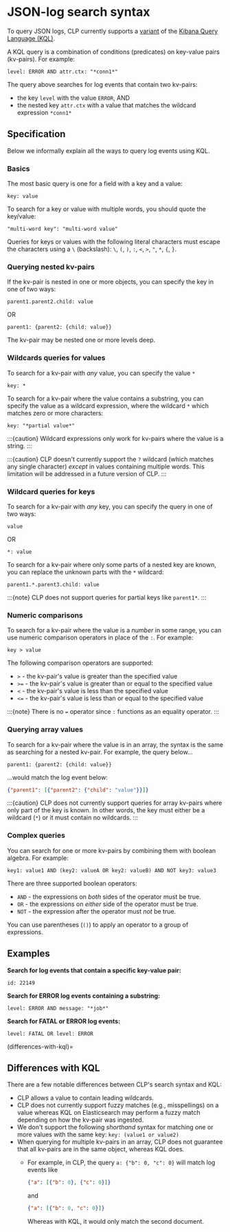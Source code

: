 # JSON-log search syntax

To query JSON logs, CLP currently supports a [variant](#differences-with-kql) of the
[Kibana Query Language (KQL)][kql].

A KQL query is a combination of conditions (predicates) on key-value pairs (kv-pairs). For example:

```
level: ERROR AND attr.ctx: "*conn1*"
```

The query above searches for log events that contain two kv-pairs:

* the key `level` with the value `ERROR`, AND
* the nested key `attr.ctx` with a value that matches the wildcard expression `*conn1*`

## Specification

Below we informally explain all the ways to query log events using KQL.

### Basics

The most basic query is one for a field with a key and a value:

```
key: value
```

To search for a key or value with multiple words, you should quote the key/value:

```
"multi-word key": "multi-word value"
```

Queries for keys or values with the following literal characters must escape the characters using a
`\` (backslash): `\`, `(`, `)`, `:`, `<`, `>`, `"`, `*`, `{`, `}`.

### Querying nested kv-pairs

If the kv-pair is nested in one or more objects, you can specify the key in one of two ways:

```
parent1.parent2.child: value
```

OR

```
parent1: {parent2: {child: value}}
```

The kv-pair may be nested one or more levels deep.

### Wildcards queries for values

To search for a kv-pair with *any* value, you can specify the value `*`

```
key: *
```

To search for a kv-pair where the value contains a substring, you can specify the value as a
wildcard expression, where the wildcard `*` which matches zero or more characters:

```
key: "*partial value*"
```

:::{caution}
Wildcard expressions only work for kv-pairs where the value is a string. 
:::

:::{caution}
CLP doesn't currently support the `?` wildcard (which matches any single character) _except_ in
values containing multiple words. This limitation will be addressed in a future version of CLP. 
:::

### Wildcard queries for keys

To search for a kv-pair with *any* key, you can specify the query in one of two ways:

```
value
```

OR

```
*: value
```

To search for a kv-pair where only some parts of a nested key are known, you can replace the unknown
parts with the `*` wildcard:

```
parent1.*.parent3.child: value
```

:::{note}
CLP does not support queries for partial keys like `parent1*`.
:::

### Numeric comparisons

To search for a kv-pair where the value is a _number_ in some range, you can use numeric comparison
operators in place of the `:`. For example:

```
key > value
```

The following comparison operators are supported:

* `>` - the kv-pair's value is greater than the specified value
* `>=` - the kv-pair's value is greater than or equal to the specified value
* `<` - the kv-pair's value is less than the specified value
* `<=` - the kv-pair's value is less than or equal to the specified value

:::{note}
There is no `=` operator since `:` functions as an equality operator.
:::

### Querying array values

To search for a kv-pair where the value is in an array, the syntax is the same as searching for a
nested kv-pair. For example, the query below...

```
parent1: {parent2: {child: value}}
```

...would match the log event below:

```json
{"parent1": [{"parent2": {"child": "value"}}]}
```

:::{caution}
CLP does not currently support queries for array kv-pairs where only part of the key is known. In
other words, the key must either be a wildcard (`*`) or it must contain no wildcards.
:::

### Complex queries

You can search for one or more kv-pairs by combining them with boolean algebra. For example:

```text
key1: value1 AND (key2: valueA OR key2: valueB) AND NOT key3: value3
```

There are three supported boolean operators:

* `AND` - the expressions on _both_ sides of the operator must be true. 
* `OR` - the expressions on _either_ side of the operator must be true.
* `NOT` - the expression after the operator must _not_ be true.

You can use parentheses (`()`) to apply an operator to a group of expressions.

## Examples

**Search for log events that contain a specific key-value pair:**

```
id: 22149
```

**Search for ERROR log events containing a substring:**

```
level: ERROR AND message: "*job*"
```

**Search for FATAL or ERROR log events:**

```
level: FATAL OR level: ERROR
```

(differences-with-kql)=
## Differences with KQL

There are a few notable differences between CLP's search syntax and KQL:

* CLP allows a value to contain leading wildcards.
* CLP does not currently support fuzzy matches (e.g., misspellings) on a value whereas KQL on
  Elasticsearch may perform a fuzzy match depending on how the kv-pair was ingested.
* We don't support the following _shorthand_ syntax for matching one or more values with the same
  key: `key: (value1 or value2)`
* When querying for multiple kv-pairs in an array, CLP does not guarantee that all kv-pairs are in
  the same object, whereas KQL does.
  * For example, in CLP, the query `a: {"b": 0, "c": 0}` will match log events like
  
    ```json
    {"a": [{"b": 0}, {"c": 0}]}
    ```
    
    and

    ```json
    {"a": [{"b": 0, "c": 0}]}
    ```
    
    Whereas with KQL, it would only match the second document.

[kql]: https://www.elastic.co/guide/en/kibana/current/kuery-query.html
